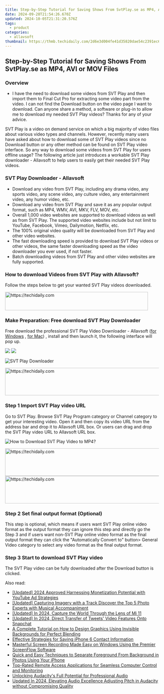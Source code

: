 ```yaml
---
title: Step-by-Step Tutorial for Saving Shows From SvtPlay.se as MP4, AVI or MOV Files
date: 2024-09-28T21:54:26.670Z
updated: 2024-10-05T21:31:20.576Z
tags:
  - product
categories:
  - allavsoft
thumbnail: https://thmb.techidaily.com/2d6e3d004fe41d35820dae54c2391ec61920df6e01f9e64b7d28d591e44b8418.png
---
```


## Step-by-Step Tutorial for Saving Shows From SvtPlay.se as MP4, AVI or MOV Files

### Overview

* I have the need to download some videos from SVT Play and then import them to Final Cut Pro for extracting some video part from the video. I can not find the Download button on the video page I want to download. Can anyone share a method, a software or plug-in to allow me to download my needed SVT Play videos? Thanks for any of your advice.

SVT Play is a video on demand service on which a big majority of video files about various video types and channels. However, recently many users have asked about how to download some of SVT Play videos since no Download button or any other method can be found on SVT Play video interface. So any way to download some videos from SVT Play for users offline usage? The following article just introduces a workable SVT Play downloader - Allavsoft to help users to easily get their needed SVT Play videos.

### SVT Play Downloader - Allavsoft

* Download any video from SVT Play, including any drama video, any sports video, any scene video, any culture video, any entertainment video, any humor video, etc.
* Download any video from SVT Play and save it as any popular output format, such as MP4, WMV, AVI, MKV, FLV, MOV, etc.
* Overall 1,000 video websites are supported to download videos as well as from SVT Play. The supported video websites include but not limit to YouTube, Facebook, Vimeo, Dailymotion, Netflix, etc.
* The 100% original video quality will be downloaded from SVT Play and other video websites.
* The fast downloading speed is provided to download SVT Play videos or other videos, the same faster downloading speed as the video downloader you ever used, if not faster.
* Batch downloading videos from SVT Play and other video websites are fully supported.

### How to download Videos from SVT Play with Allavsoft?

Follow the steps below to get your wanted SVT Play videos downloaded.

<!-- affiliate ads begin -->
<a href="https://25home.pxf.io/c/5597632/2148648/16836" target="_top" id="2148648">
  <img src="//a.impactradius-go.com/display-ad/16836-2148648" border="0" alt="https://techidaily.com" width="468" height="60"/>
</a>
<img height="0" width="0" src="https://25home.pxf.io/i/5597632/2148648/16836" style="position:absolute;visibility:hidden;" border="0" />
<!-- affiliate ads end -->

### Make Preparation: Free download SVT Play Downloader

Free download the professional SVT Play Video Downloader - Allavsoft ([for Windows](https://tools.techidaily.com/allavsoft/products/) , [for Mac](https://tools.techidaily.com/allavsoft/products/)) , install and then launch it, the following interface will pop up.

[![](https://www.allavsoft.com/how-to/../images/how-to/free-download-win.jpg)](https://tools.techidaily.com/allavsoft/products/) [![](https://www.allavsoft.com/how-to/../images/how-to/free-download-mac.jpg)](https://tools.techidaily.com/allavsoft/products/)

![SVT Play Downloader](https://www.allavsoft.com/how-to/../images/allavsoft/screen-shot-600.jpg)

<!-- affiliate ads begin -->
<a href="https://aligracehair.sjv.io/c/5597632/1886003/19272" target="_top" id="1886003">
  <img src="//a.impactradius-go.com/display-ad/19272-1886003" border="0" alt="https://techidaily.com" width="728" height="90"/>
</a>
<img height="0" width="0" src="https://aligracehair.sjv.io/i/5597632/1886003/19272" style="position:absolute;visibility:hidden;" border="0" />
<!-- affiliate ads end -->

### Step 1 Import SVT Play video URL

Go to SVT Play. Browse SVT Play Program category or Channel category to get your interesting video. Open it and then copy its video URL from the address bar and drop it to Allavsoft URL box. Or users can drag and drop the SVT Play video URL to Allavsoft URL box.

![How to Download SVT Play Video to MP4?](https://www.allavsoft.com/how-to/../images/how-to/download-rtmp-video/download-rtmp-video.jpg)

<!-- affiliate ads begin -->
<a href="https://aligracehair.sjv.io/c/5597632/2080347/19272" target="_top" id="2080347">
  <img src="//a.impactradius-go.com/display-ad/19272-2080347" border="0" alt="https://techidaily.com" width="728" height="90"/>
</a>
<img height="0" width="0" src="https://aligracehair.sjv.io/i/5597632/2080347/19272" style="position:absolute;visibility:hidden;" border="0" />
<!-- affiliate ads end -->

<!-- affiliate ads begin -->
<a href="https://appsumo.8odi.net/c/5597632/2049363/7443" target="_top" id="2049363">
  <img src="//a.impactradius-go.com/display-ad/7443-2049363" border="0" alt="https://techidaily.com" width="728" height="90"/>
</a>
<img height="0" width="0" src="https://appsumo.8odi.net/i/5597632/2049363/7443" style="position:absolute;visibility:hidden;" border="0" />
<!-- affiliate ads end -->

### Step 2 Set final output format (Optional)

This step is optional, which means if users want SVT Play online video format as the output format they can ignore this step and directly go the Step 3 and if users want non-SVT Play online video format as the final output format they can click the "Automatically Convert to" button> General Video category to select any video format as the final output format.

### Step 3 Start to download SVT Play video

The SVT Play video can be fully downloaded after the Download button is clicked.

<ins class="adsbygoogle"
     style="display:block"
     data-ad-format="autorelaxed"
     data-ad-client="ca-pub-7571918770474297"
     data-ad-slot="1223367746"></ins>

<ins class="adsbygoogle"
     style="display:block"
     data-ad-client="ca-pub-7571918770474297"
     data-ad-slot="8358498916"
     data-ad-format="auto"
     data-full-width-responsive="true"></ins>

<span class="atpl-alsoreadstyle">Also read:</span>
<div><ul>
<li><a href="https://eaxpv-info.techidaily.com/updated-2024-approved-harnessing-monetization-potential-with-youtube-ad-strategies/"><u>[Updated] 2024 Approved Harnessing Monetization Potential with YouTube Ad Strategies</u></a></li>
<li><a href="https://extra-tips.techidaily.com/updated-capturing-imagery-with-a-track-discover-the-top-5-photo-experts-with-musical-accompaniment/"><u>[Updated] Capturing Imagery with a Track Discover the Top 5 Photo Experts with Musical Accompaniment</u></a></li>
<li><a href="https://video-screen-grab.techidaily.com/updated-in-2024-capture-the-world-through-the-lens-of-mi-11/"><u>[Updated] In 2024, Capture the World Through the Lens of Mi 11</u></a></li>
<li><a href="https://twitter-videos.techidaily.com/updated-in-2024-direct-transfer-of-tweets-video-features-onto-snapchat/"><u>[Updated] In 2024, Direct Transfer of Tweets' Video Features Onto Snapchat</u></a></li>
<li><a href="https://discover-comparisons.techidaily.com/a-complete-tutorial-on-how-to-design-graphics-using-invisible-backgrounds-for-perfect-blending/"><u>A Complete Tutorial on How to Design Graphics Using Invisible Backgrounds for Perfect Blending</u></a></li>
<li><a href="https://discover-comparisons.techidaily.com/effective-strategies-for-saving-iphone-6-contact-information/"><u>Effective Strategies for Saving iPhone 6 Contact Information</u></a></li>
<li><a href="https://discover-comparisons.techidaily.com/masterful-screen-recording-made-easy-on-windows-using-the-premier-screenflow-software/"><u>Masterful Screen Recording Made Easy on Windows Using the Premier ScreenFlow Software</u></a></li>
<li><a href="https://discover-comparisons.techidaily.com/quick-and-easy-techniques-to-separate-foreground-from-background-in-photos-using-your-iphone/"><u>Quick and Easy Techniques to Separate Foreground From Background in Photos Using Your iPhone</u></a></li>
<li><a href="https://discover-comparisons.techidaily.com/top-rated-remote-access-applications-for-seamless-computer-control-and-monitoring/"><u>Top-Rated Remote Access Applications for Seamless Computer Control and Monitoring</u></a></li>
<li><a href="https://extra-resources.techidaily.com/unlocking-audacitys-full-potential-for-professional-audio/"><u>Unlocking Audacity's Full Potential for Professional Audio</u></a></li>
<li><a href="https://sound-tweaking.techidaily.com/updated-in-2024-elevating-audio-excellence-adjusting-pitch-in-audacity-without-compromising-quality/"><u>Updated In 2024, Elevating Audio Excellence Adjusting Pitch in Audacity without Compromising Quality</u></a></li>
</ul></div>

